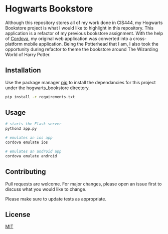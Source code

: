 # Hogwarts Bookstore

Although this repository stores all of my work done in CIS444, my Hogwarts Bookstore project is what I would like to highlight in this repository. This application is a refactor of my previous bookstore assignment. With the help of [Cordova](https://cordova.apache.org/), my original web application was converted into a cross-platform mobile application. Being the Potterhead that I am, I also took the opportunity during refactor to theme the bookstore around The Wizarding World of Harry Potter.

## Installation

Use the package manager [pip](https://pip.pypa.io/en/stable/) to install the dependancies for this project under the hogwarts_bookstore directory.

```bash
pip install -r requirements.txt
```

## Usage

```bash
# starts the Flask server
python3 app.py

# emulates an ios app
cordova emulate ios

# emulates an android app
cordova emulate android
```

## Contributing
Pull requests are welcome. For major changes, please open an issue first to discuss what you would like to change.

Please make sure to update tests as appropriate.

## License
[MIT](https://choosealicense.com/licenses/mit/)